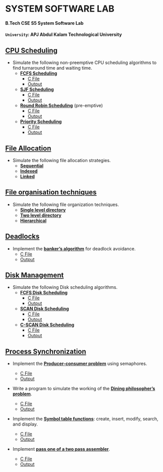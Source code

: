 # <c>SYSTEM SOFTWARE LAB</c>
#### <c>B.Tech CSE S5 System Software Lab</c>

#### <c>`University`: APJ Abdul Kalam Technological University</c>


## [CPU Scheduling](./CPU%20Scheduling)

- Simulate the following non-preemptive CPU scheduling algorithms to find turnaround time and waiting time.
  * [<b>FCFS Scheduling</b>](./CPU%20Scheduling/FCFS%20Scheduling) 
    - [C File](./CPU%20Scheduling/FCFS%20Scheduling/fcfs.c) 
    - [Output](./CPU%20Scheduling/FCFS%20Scheduling/output.png) 
  * [<b>SJF Scheduling</b>](./CPU%20Scheduling/SJF%20Scheduling)
    - [C File](./CPU%20Scheduling/SJF%20Scheduling/sjf.c) 
    - [Output](./CPU%20Scheduling/SJF%20Scheduling/output.png)
  * [<b>Round Robin Scheduling</b>](./CPU%20Scheduling/Round%20Robin%20scheduling) (pre-emptive)
    - [C File](./CPU%20Scheduling/Round%20Robin%20scheduling/roundrobin.c)
    - [Output](./CPU%20Scheduling/Round%20Robin%20scheduling/output.png)
  * [<b>Priority Scheduling</b>](./CPU%20Scheduling/Priority%20Scheduling)
    - [C File](./CPU%20Scheduling/Priority%20Scheduling/priority.c)
    - [Output](./CPU%20Scheduling/Priority%20Scheduling/output.png)
  
## [File Allocation](./File%20Allocation)

- Simulate the following file allocation strategies. 
  - [<b>Sequential</b>](./File%20Allocation/Sequential/sequential.c)
  - [<b>Indexed</b>](./File%20Allocation/Indexed/indexed.c)
  - [<b>Linked</b>](./File%20Allocation/Linked/linked.c)

## [File organisation techniques](./File%20organisation%20techniques)

- Simulate the following file organization techniques.
  - [<b>Single level directory</b>](./File%20organisation%20techniques/Single%20Level%20Directory/single.c)
  - [<b>Two level directory</b>](./File%20organisation%20techniques/Two%20level%20Directory/twoLevel.c)
  - [<b>Hierarchical</b>](./File%20organisation%20techniques/Hierarchial/hiearchical.c)

## [Deadlocks](./Deadlocks)

- Implement the [<b>banker’s algorithm</b>](./Deadlocks/Banker's%20Algorithm) for deadlock avoidance.
  - [C File](./Deadlocks/Banker's%20Algorithm/bankers.c)
  - [Output](./Deadlocks/Banker's%20Algorithm/output.png)

## [Disk Management](./Disk%20Management)

- Simulate the following Disk scheduling algorithms.
  - [<b>FCFS Disk Scheduling</b>](./Disk%20Management/FCFS%20Disk%20Scheduling)
    - [C File](./Disk%20Management/FCFS%20Disk%20Scheduling/fcfs.c) 
    - [Output](./Disk%20Management/FCFS%20Disk%20Scheduling/fcfs-output.png)
  - [<b>SCAN Disk Scheduling</b>](./Disk%20Management/SCAN%20Disk%20Scheduling)
    - [C File](./Disk%20Management/SCAN%20Disk%20Scheduling/scan.c) 
    - [Output](./Disk%20Management/SCAN%20Disk%20Scheduling/scan-output.png)
  - [<b>C-SCAN Disk Scheduling</b>](./Disk%20Management/C-SCAN%20Disk%20Scheduling)
    - [C File](./Disk%20Management/C-SCAN%20Disk%20Scheduling/c-scan.c) 
    - [Output](./Disk%20Management/C-SCAN%20Disk%20Scheduling/c-scan%20-output.png)

## [Process Synchronization](./Process%20Synchronization)

- Implement the [<b>Producer-consumer problem</b>](./Process%20Synchronization/Producer%20Consumer%20Problem) using semaphores.
  - [C File](./Process%20Synchronization/Producer%20Consumer%20Problem/producer.c)
  - [Output](./Process%20Synchronization/Producer%20Consumer%20Problem/output.png)

- Write a program to simulate the working of the [<b>Dining philosopher’s problem</b>](./Process%20Synchronization/Dining%20Philosophers%20Problem).
  - [C File](./Process%20Synchronization/Dining%20Philosophers%20Problem/dining.c)
  - [Output](./Process%20Synchronization/Dining%20Philosophers%20Problem/Output.png)
  
- Implement the [<b>Symbol table functions</b>](./Process%20Synchronization/Symbol%20Table%20Function): create, insert, modify, search, and display.
  - [C File](./Process%20Synchronization/Symbol%20Table%20Function/symbol.c)
  - [Output](./Process%20Synchronization/Symbol%20Table%20Function/output.png)
  
- Implement [<b>pass one of a two pass assembler</b>](./Process%20Synchronization/Two%20Pass%20Assembler).
  - [C File](./Process%20Synchronization/Two%20Pass%20Assembler/pass1.c)
  - [Output](./Process%20Synchronization/Two%20Pass%20Assembler/output.png)

